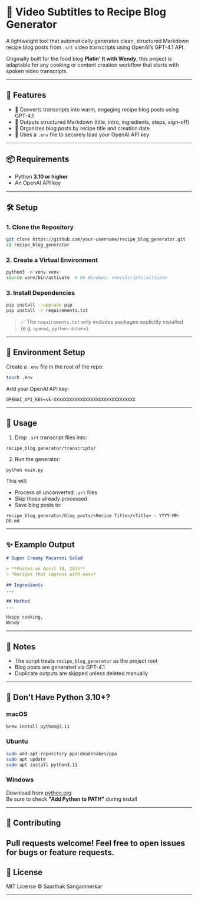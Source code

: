 # 🍳 Video Subtitles to Recipe Blog Generator

A lightweight tool that automatically generates clean, structured Markdown recipe blog posts from `.srt` video transcripts using OpenAI’s GPT-4.1 API.  

Originally built for the food blog **Platin' It with Wendy**, this project is adaptable for any cooking or content creation workflow that starts with spoken video transcripts.

---

## 🚀 Features

- 🧠 Converts transcripts into warm, engaging recipe blog posts using GPT-4.1  
- 📝 Outputs structured Markdown (title, intro, ingredients, steps, sign-off)  
- 📂 Organizes blog posts by recipe title and creation date  
- 🔐 Uses a `.env` file to securely load your OpenAI API key

---

## 📦 Requirements

- Python **3.10 or higher**
- An OpenAI API key

---

## 🛠️ Setup

### 1. Clone the Repository

```bash
git clone https://github.com/your-username/recipe_blog_generator.git
cd recipe_blog_generator
```

### 2. Create a Virtual Environment

```bash
python3 -m venv venv
source venv/bin/activate  # On Windows: venv\Scripts\activate
```

### 3. Install Dependencies

```bash
pip install --upgrade pip
pip install -r requirements.txt
```

> ✅ The `requirements.txt` only includes packages explicitly installed (e.g. `openai`, `python-dotenv`).

---

## 🔐 Environment Setup

Create a `.env` file in the root of the repo:

```bash
touch .env
```

Add your OpenAI API key:

```env
OPENAI_API_KEY=sk-XXXXXXXXXXXXXXXXXXXXXXXXXXXXXXX
```

---

## 📂 Usage

1. Drop `.srt` transcript files into:

```
recipe_blog_generator/transcripts/
```

2. Run the generator:

```bash
python main.py
```

This will:
- Process all unconverted `.srt` files
- Skip those already processed
- Save blog posts to:

```
recipe_blog_generator/blog_posts/<Recipe Title>/<Title> - YYYY-MM-DD.md
```

---

## ✨ Example Output

```markdown
# Super Creamy Macaroni Salad

> **Posted on April 18, 2025**  
> *Recipes that impress with ease*

## Ingredients
...

## Method
...

Happy cooking,  
Wendy
```

---

## 🧪 Notes

- The script treats `recipe_blog_generator` as the project root
- Blog posts are generated via GPT-4.1
- Duplicate outputs are skipped unless deleted manually

---

## 🐍 Don't Have Python 3.10+?

### macOS

```bash
brew install python@3.11
```

### Ubuntu

```bash
sudo add-apt-repository ppa:deadsnakes/ppa
sudo apt update
sudo apt install python3.11
```

### Windows

Download from [python.org](https://www.python.org/downloads/)  
Be sure to check **"Add Python to PATH"** during install

---

## 🤝 Contributing

Pull requests welcome!
Feel free to open issues for bugs or feature requests.
---

## 📜 License

MIT License © Saarthak Sangamnerkar

---

